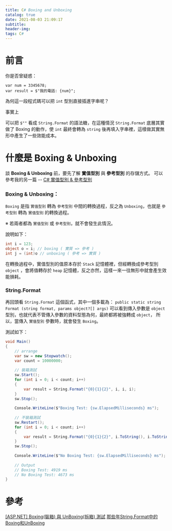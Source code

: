 ```yaml
---
title: C# Boxing and Unboxing
catalog: true
date: 2021-08-03 21:09:17
subtitle:
header-img:
tags: C#
---
```

# 前言
你是否曾疑惑： 
```C#=
var num = 3345678;
var result = $"我的電話: {num}";
```
為何這一段程式碼可以把 `int` 型別直接插進字串呢？

事實上

可以把 `$""` 看成 `String.Format` 的語法糖，在這種情況 `String.Format` 底層其實做了 Boxing 的動作，使 `int` 最終會轉為 `string` 後再填入字串裡，這樣做其實無形中產生了一些效能成本。

# 什麼是 Boxing & Unboxing

談 **Boxing & Unboxing** 前，要先了解 **實值型別** 與 **參考型別** 的存儲方式。
可以參考我的另一篇 -- [C# 實值型別 & 參考型別](/2021/08/03/value-reference/)


### Boxing & Unboxing：
`Boxing` 是指 `實值型別` 轉為 `參考型別` 中間的轉換過程，反之為 `Unboxing`，也就是 `參考型別` 轉為 `實值型別` 的轉換過程。

※ 若兩者都為 `實值型別` 或 `參考型別`，就不會發生此情況。

說明如下：
```C#
int i = 123;
object o = i; // boxing ( 實質 => 參考 )
int j = (int)o // unboxing ( 參考 => 實質 )
```
在轉換過程中，實值型別的值原本存於 `Stack` 記憶體裡，但經轉換成參考型別 `object` ，會將值轉存於 `heap` 記憶體，反之亦然，這樣一來一往無形中就會產生效能損耗。

### String.Format
再回頭看 `String.Format` 這個函式，其中一個多載為：
`public static string Format (string format, params object?[] args)`
可以看到傳入參數是 `object` 型別，也就代表不管傳入參數的資料型態為何，最終都將被強轉成 `object`， 所以，當傳入 `實值型別` 參數時，就會發生 `Boxing`。

測試如下：
```C#
void Main()
{
	// arrange
	var sw = new Stopwatch();
	var count = 10000000;	
	
	// 裝箱測試
	sw.Start();	
	for (int i = 0; i < count; i++)
	{
		var result = String.Format("{0}{1}{2}", i, i, i);		
	}	
	sw.Stop();
	
	Console.WriteLine($"Boxing Test: {sw.ElapsedMilliseconds} ms");
		
	// 不裝箱測試
	sw.Restart();
	for (int i = 0; i < count; i++)
	{
		var result = String.Format("{0}{1}{2}", i.ToString(), i.ToString(), i.ToString());
	}
	sw.Stop();
	
	Console.WriteLine($"No Boxing Test: {sw.ElapsedMilliseconds} ms");
    
    // Output
    // Boxing Test: 4919 ms
    // No Boxing Test: 4673 ms
}
```

# 參考
[[ASP<span>.</span>NET] Boxing(裝箱) 與 UnBoxing(拆箱) 測試](https://dotblogs.com.tw/joysdw12/2013/08/06/asp-net-boxing-unboxing)
[那些年String.Format中的Boxing和UnBoxing](https://isdaniel.github.io/stringformat-compare/)
